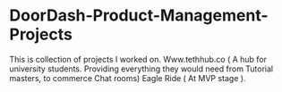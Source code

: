 # DoorDash-Product-Management-Projects
This is collection of projects I worked on.
Www.tethhub.co ( A hub for university students. Providing everything they would need from Tutorial masters, to commerce Chat rooms)
Eagle Ride ( At MVP stage ).
